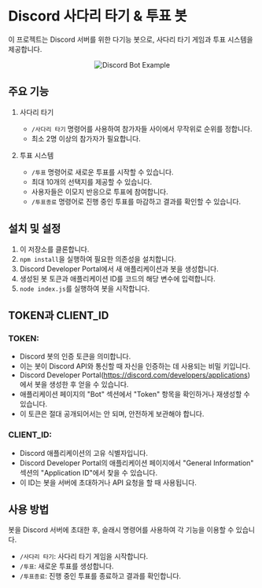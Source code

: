 # Discord 사다리 타기 & 투표 봇

이 프로젝트는 Discord 서버를 위한 다기능 봇으로, 사다리 타기 게임과 투표 시스템을 제공합니다.

<div align="center">
  <img src="https://github.com/user-attachments/assets/027bf661-0567-4a3a-908a-151c8d7985fb" alt="Discord Bot Example" />
</div>

## 주요 기능

1. 사다리 타기
   - `/사다리 타기` 명령어를 사용하여 참가자들 사이에서 무작위로 순위를 정합니다.
   - 최소 2명 이상의 참가자가 필요합니다.

2. 투표 시스템
   - `/투표` 명령어로 새로운 투표를 시작할 수 있습니다.
   - 최대 10개의 선택지를 제공할 수 있습니다.
   - 사용자들은 이모지 반응으로 투표에 참여합니다.
   - `/투표종료` 명령어로 진행 중인 투표를 마감하고 결과를 확인할 수 있습니다.

## 설치 및 설정

1. 이 저장소를 클론합니다.
2. `npm install`을 실행하여 필요한 의존성을 설치합니다.
3. Discord Developer Portal에서 새 애플리케이션과 봇을 생성합니다.
4. 생성된 봇 토큰과 애플리케이션 ID를 코드의 해당 변수에 입력합니다.
5. `node index.js`를 실행하여 봇을 시작합니다.

## TOKEN과 CLIENT_ID

### TOKEN:
- Discord 봇의 인증 토큰을 의미합니다.
- 이는 봇이 Discord API와 통신할 때 자신을 인증하는 데 사용되는 비밀 키입니다.
- Discord Developer Portal(https://discord.com/developers/applications)에서 봇을 생성한 후 얻을 수 있습니다.
- 애플리케이션 페이지의 "Bot" 섹션에서 "Token" 항목을 확인하거나 재생성할 수 있습니다.
- 이 토큰은 절대 공개되어서는 안 되며, 안전하게 보관해야 합니다.

### CLIENT_ID:
- Discord 애플리케이션의 고유 식별자입니다.
- Discord Developer Portal의 애플리케이션 페이지에서 "General Information" 섹션의 "Application ID"에서 찾을 수 있습니다.
- 이 ID는 봇을 서버에 초대하거나 API 요청을 할 때 사용됩니다.

## 사용 방법

봇을 Discord 서버에 초대한 후, 슬래시 명령어를 사용하여 각 기능을 이용할 수 있습니다.

- `/사다리 타기`: 사다리 타기 게임을 시작합니다.
- `/투표`: 새로운 투표를 생성합니다.
- `/투표종료`: 진행 중인 투표를 종료하고 결과를 확인합니다.
